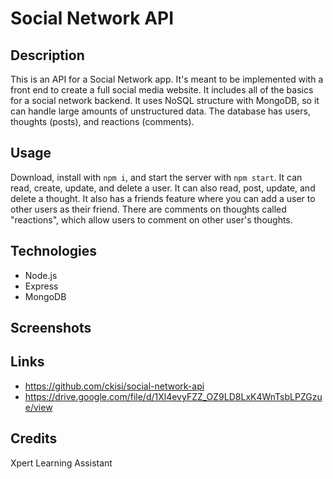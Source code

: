 # Social Network API

## Description
This is an API for a Social Network app. It's meant to be implemented with a front end to create a full social media website. It includes all of the basics for a social network backend. It uses NoSQL structure with MongoDB, so it can handle large amounts of unstructured data. The database has users, thoughts (posts), and reactions (comments).

## Usage
Download, install with `npm i`, and start the server with `npm start`. It can read, create, update, and delete a user. It can also read, post, update, and delete a thought. It also has a friends feature where you can add a user to other users as their friend. There are comments on thoughts called "reactions", which allow users to comment on other user's thoughts.

## Technologies
- Node.js
- Express
- MongoDB

## Screenshots


## Links
- https://github.com/ckisi/social-network-api
- https://drive.google.com/file/d/1Xl4evyFZZ_OZ9LD8LxK4WnTsbLPZGzue/view

## Credits
Xpert Learning Assistant
